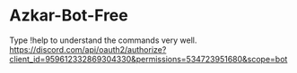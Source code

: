 # Azkar-Bot-Free
Type !help to understand the commands very well.
https://discord.com/api/oauth2/authorize?client_id=959612332869304330&permissions=534723951680&scope=bot
